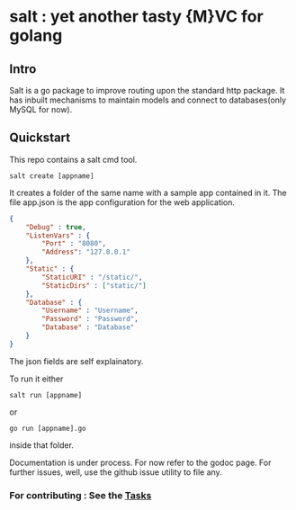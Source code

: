 # salt : yet another tasty {M}VC for golang

## Intro
Salt is a go package to improve routing upon the standard http package. It has inbuilt mechanisms to maintain models and connect to databases(only MySQL for now).

## Quickstart
This repo contains a salt cmd tool.
```shell
salt create [appname]
```
It creates a folder of the same name with a sample app contained in it.
The file app.json is the app configuration for the web application.
```json
{
    "Debug" : true,
    "ListenVars" : {
        "Port" : "8080",
        "Address": "127.0.0.1"
    },
    "Static" : {
        "StaticURI" : "/static/",
        "StaticDirs" : ["static/"]
    },
    "Database" : {
        "Username" : "Username",
        "Password" : "Password",
        "Database" : "Database"
    }
}
```
The json fields are self explainatory.

To run it either
```shell
salt run [appname]
```
or
```shell
go run [appname].go
```
inside that folder.

Documentation is under process. For now refer to the godoc page. For further issues, well, use the github issue utility to file any.
### For contributing : See the [Tasks](TASKS.md)
